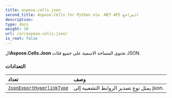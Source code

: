 ```yaml
---
title: aspose.cells.json
second_title: Aspose.Cells for Python via .NET API المراجع
description:
type: docs
weight: 10
url: /ar/aspose.cells.json/
is_root: false
---
```

 ال**Aspose.Cells.Json** تحتوي المساحة الاسمية على جميع فئات JSON.

###  التعدادات
| تعداد| وصف|
| :- | :- |
| [`JsonExportHyperlinkType`](/cells/python-net/ar/aspose.cells.json/jsonexporthyperlinktype) | يمثل نوع تصدير الروابط التشعبية إلى json.|


